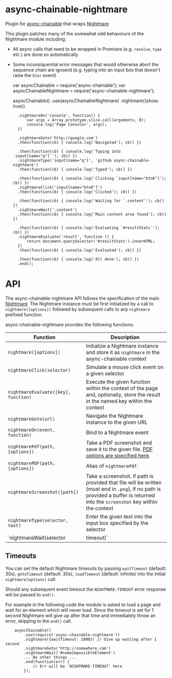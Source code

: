 async-chainable-nightmare
=========================
Plugin for [async-chainable](https://github.com/hash-bang/async-chainable) that wraps [Nightmare](https://github.com/segmentio/nightmare#readme)


This plugin patches many of the somewhat odd behaviours of the Nightmare module including:

* All async calls that need to be wrapped in Promises (e.g. `resolve`, `type` etc.) are done so automatically
* Some inconsiquential error messages that would otherwise abort the sequence chain are ignoerd (e.g. typing into an input box that doesn't raise the `blur` event)


	var asyncChainable = require('async-chainable');
	var asyncChainableNightmare = require('async-chainable-nightmare');

	asyncChainable()
		.use(asyncChainableNightmare)
		.nightmare({show: true})

		.nightmareOn('console', function() {
			var args = Array.prototype.slice.call(arguments, 0);
			console.log('Page Console>', args);
		})

		.nightmareGoto('http://google.com')
		.then(function(cb) { console.log('Navigated'); cb() })

		.then(function(cb) { console.log('Typing into `input[name="q"]`'); cb() })
		.nightmareType('input[name="q"]', 'github async-chainable-nightmare')
		.then(function(cb) { console.log('Typed'); cb() })

		.then(function(cb) { console.log('Clicking `input[name="btnK"]'); cb() })
		.nightmareClick('input[name="btnK"]')
		.then(function(cb) { console.log('Clicked'); cb() })

		.then(function(cb) { console.log('Waiting for `.content`'); cb() })
		.nightmareWait('.content')
		.then(function(cb) { console.log('Main content area found'); cb() })

		.then(function(cb) { console.log('Evaluating `#resultStats`'); cb() })
		.nightmareEvaluate('result', function () {
			return document.querySelector('#resultStats').innerHTML;
		})
		.then(function(cb) { console.log('Evaluated'); cb() })

		.then(function(cb) { console.log('All done'); cb() })
		.end();


API
===
The async-chainable-nightmare API follows the specification of the main [Nightmare](https://github.com/segmentio/nightmare#readme). The Nightmare instance must be first initialized by a call to `nightmare([options])` followed by subsequent calls to any `nightmare` prefixed function.

async-chainable-nightmare provides the following functions:

| Function                             | Description                                                                                                                     |
|--------------------------------------|---------------------------------------------------------------------------------------------------------------------------------|
| `nightmare([options])`               | Initialize a Nightmare instance and store it as `nightmare` in the async-chainable context                                      |
| `nightmareClick(selector)`           | Simulate a mouse click event on a given selector                                                                                |
| `nightmareEvaluate([key], function)` | Execute the given function within the context of the page and, optionally, store the result in the named key within the context |
| `nightmareGoto(url)`                 | Navigate the Nightmare instance to the given URL                                                                                |
| `nightmareOn(event, function)`       | Bind to a Nightmare event                                                                                                       |
| `nightmarePdf(path, [options])`      | Take a PDF screenshot and save it to the given file. [PDF options are specified here](https://github.com/atom/electron/blob/v0.35.2/docs/api/web-contents.md#webcontentsprinttopdfoptions-callback). |
| `nightmarePDF(path, [options])`      | Alias of `nightmarePdf`.                                                                                                        |
| `nightmareScreenshot([path])`        | Take a screenshot. if path is provided that file will be written (must end in `.png`), if no path is provided a buffer is returned into the `screenshot` key within the context |
| `nightmareType(selector, text)`      | Enter the given text into the input box specified by the selector                                                               |
| `nightmareWait(selector | timeout)`  | Wait for a given selector to appear or a given number of milliseconds                                                           |


Timeouts
--------
You can set the default Nightmare timeouts by passing `waitTimeout` (default: 30s), `gotoTimeout` (default: 30s), `loadTimeout` (default: infinite) into the initial `nightmare(options)` call.

Should any subsequent event timeout the `NIGHTMARE-TIMEOUT` error response will be passed to `end()`.

For example in the following code the module is asked to load a page and wait for an element which will never load. Since the timeout is set for 1 second Nightmare will give up after that time and immediately throw an error, skipping to the `end()` call.

		asyncChainable()
			.use(require('async-chainable-nightmare'))
			.nightmare({waitTimeout: 1000}) // Give up waiting after 1 second
			.nightmareGoto('http://somewhere.com')
			.nightmareWait('#someImpossibleElement')
			... Do other things ...
			.end(function(err) {
				// Err will be 'NIGHTMARE-TIMEOUT' here
			});
